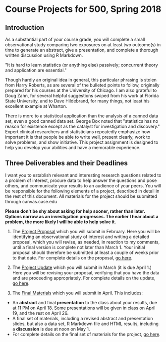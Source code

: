 # Course Projects for 500, Spring 2018

## Introduction

As a substantial part of your course grade, you will complete a small observational study comparing two exposures on at least two outcome(s) in time to generate an abstract, give a presentation, and complete a thorough written discussion using R Markdown.

"It is hard to learn statistics (or anything else) passively; concurrent theory and application are essential."

Though hardly an original idea in general, this particular phrasing is stolen from Harry Roberts, as are several of the bulleted points to follow, originally prepared for his courses at the University of Chicago. I am also grateful to Doug Zahn, for several helpful suggestions swiped from his work at Florida State University, and to Dave Hildebrand, for many things, not least his excellent example at Wharton. 

There is more to a statistical application than the analysis of a canned data set, even a good canned data set. George Box noted that "statistics has no reason for existence except as the catalyst for investigation and discovery." Expert clinical researchers and statisticians repeatedly emphasize how important it is that people be able to write well, present clearly, work to solve problems, and show initiative. This project assignment is designed to help you develop your abilities and have a memorable experience.

## Three Deliverables and their Deadlines

I want you to establish relevant and interesting research questions related to a problem of interest, procure data to help answer the questions and pose others, and communicate your results to an audience of your peers. You will be responsible for the following elements of a project, described in detail in the rest of this document. All materials for the project should be submitted through canvas.case.edu

**Please don't be shy about asking for help sooner, rather than later. Options narrow as an investigation progresses. The earlier I hear about a problem, the more likely I will be able to help solve it.**

1. The [Project Proposal](https://github.com/THOMASELOVE/500-2018/tree/master/projects/proposal) which you will submit in February. Here you will be identifying an observational study of interest and writing a detailed proposal, which you will revise, as needed, in reaction to my comments, until a final version is complete not later than March 1. Your initial proposal should therefore be submitted at least a couple of weeks prior to that date. For complete details on the proposal, [go here](https://github.com/THOMASELOVE/500-2018/tree/master/projects/proposal).

2. The [Project Update](https://github.com/THOMASELOVE/500-2018/tree/master/projects/update) which you will submit in March (it is due April 1.) Here you will be revising your proposal, verifying that you have the data and are proceeding appropriately. For complete details on the update, [go here](https://github.com/THOMASELOVE/500-2018/tree/master/projects/update).

3. The [Final Materials](https://github.com/THOMASELOVE/500-2018/tree/master/projects/final) which you will submit in April. This includes:

- An **abstract** and final **presentation** to the class about your results, due at 11 PM on April 18. Some presentations will be given in class on April 19, and the rest on April 26.
- A final set of materials, including a revised abstract and presentation slides, but also a data set, R Markdown file and HTML results, including a **discussion** is due at noon on May 1.
- For complete details on the final set of materials for the project, [go here](https://github.com/THOMASELOVE/500-2018/tree/master/projects/final).

       
